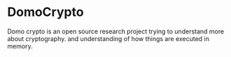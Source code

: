# DomoCrypto
Domo crypto is an open source research project trying to understand more about cryptography. and understanding of how things are executed in memory.
